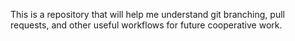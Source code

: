This is a repository that will help me understand git branching, pull requests, and other useful workflows for future cooperative work.
